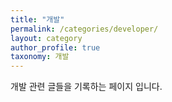 ```yaml
---
title: "개발"
permalink: /categories/developer/
layout: category
author_profile: true
taxonomy: 개발
---
```

개발 관련 글들을 기록하는 페이지 입니다. 

